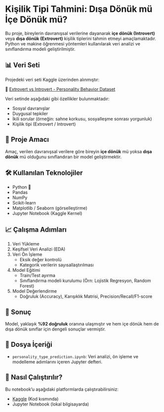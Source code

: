 # Kişilik Tipi Tahmini: Dışa Dönük mü İçe Dönük mü?

Bu proje, bireylerin davranışsal verilerine dayanarak **içe dönük (Introvert)** veya **dışa dönük (Extrovert)** kişilik tiplerini tahmin etmeyi amaçlamaktadır. Python ve makine öğrenmesi yöntemleri kullanılarak veri analizi ve sınıflandırma modeli geliştirilmiştir.

## 📊 Veri Seti

Projedeki veri seti Kaggle üzerinden alınmıştır:

🔗 [Extrovert vs Introvert - Personality Behavior Dataset](https://www.kaggle.com/datasets/rakeshkapilavai/extrovert-vs-introvert-behavior-data)

Veri setinde aşağıdaki gibi özellikler bulunmaktadır:

- Sosyal davranışlar
- Duygusal tepkiler
- İkili sorular (örneğin: sahne korkusu, sosyalleşme sonrası yorgunluk)
- Kişilik tipi (Extrovert / Introvert)

## 🧠 Proje Amacı

Amaç, verilen davranışsal verilere göre bireyin **içe dönük** mü yoksa **dışa dönük** mü olduğunu sınıflandıran bir model geliştirmektir.

## 🛠️ Kullanılan Teknolojiler

- Python 🐍
- Pandas
- NumPy
- Scikit-learn
- Matplotlib / Seaborn (görselleştirme)
- Jupyter Notebook (Kaggle Kernel)

## 📈 Çalışma Adımları

1. Veri Yükleme
2. Keşifsel Veri Analizi (EDA)
3. Veri Ön İşleme
   - Eksik değer kontrolü
   - Kategorik verilerin sayısallaştırılması
4. Model Eğitimi
   - Train/Test ayırma
   - Sınıflandırma modeli kurulumu (Örn: Lojistik Regresyon, Random Forest)
5. Model Değerlendirme
   - Doğruluk (Accuracy), Karışıklık Matrisi, Precision/Recall/F1-score

## 📌 Sonuç

Model, yaklaşık **%92 doğruluk** oranına ulaşmıştır ve hem içe dönük hem de dışa dönük sınıflar için dengeli sonuçlar vermiştir.

## 📁 Dosya İçeriği

- `personality_type_prediction.ipynb`: Veri analizi, ön işleme ve modelleme adımlarını içeren Jupyter defteri.

## 🚀 Nasıl Çalıştırılır?

Bu notebook’u aşağıdaki platformlarda çalıştırabilirsiniz:

- [Kaggle](https://www.kaggle.com/code) (Kod kısmında)
- Jupyter Notebook (lokal bilgisayarda)

